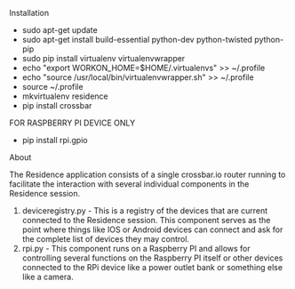 Installation

   * sudo apt-get update
   * sudo apt-get install build-essential python-dev python-twisted python-pip
   * sudo pip install virtualenv virtualenvwrapper
   * echo "export WORKON_HOME=$HOME/.virtualenvs" >> ~/.profile
   * echo "source /usr/local/bin/virtualenvwrapper.sh" >> ~/.profile
   * source ~/.profile
   * mkvirtualenv residence
   * pip install crossbar

   FOR RASPBERRY PI DEVICE ONLY
   * pip install rpi.gpio
   
About

The Residence application consists of a single crossbar.io router running to facilitate the interaction with several individual
components in the Residence session.

1) deviceregistry.py - This is a registry of the devices that are current connected to the Residence session. This component serves as the point where things 
like IOS or Android devices can connect and ask for the complete list of devices they may control.
2) rpi.py - This component runs on a Raspberry PI and allows for controlling several functions on the Raspberry PI itself
or other devices connected to the RPi device like a power outlet bank or something else like a camera.
